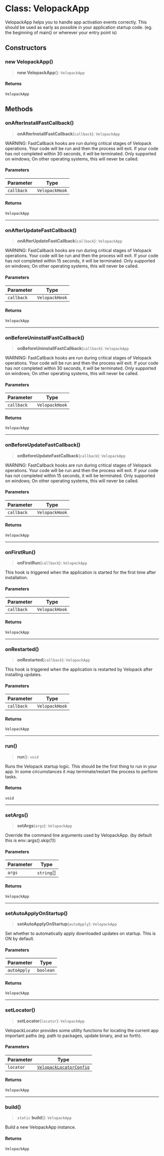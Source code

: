 # Class: VelopackApp

VelopackApp helps you to handle app activation events correctly.
This should be used as early as possible in your application startup code.
(eg. the beginning of main() or wherever your entry point is)

## Constructors

### new VelopackApp()

> **new VelopackApp**(): `VelopackApp`

#### Returns

`VelopackApp`

## Methods

### onAfterInstallFastCallback()

> **onAfterInstallFastCallback**(`callback`): `VelopackApp`

WARNING: FastCallback hooks are run during critical stages of Velopack operations.
Your code will be run and then the process will exit.
If your code has not completed within 30 seconds, it will be terminated.
Only supported on windows; On other operating systems, this will never be called.

#### Parameters

| Parameter | Type |
| ------ | ------ |
| `callback` | `VelopackHook` |

#### Returns

`VelopackApp`

***

### onAfterUpdateFastCallback()

> **onAfterUpdateFastCallback**(`callback`): `VelopackApp`

WARNING: FastCallback hooks are run during critical stages of Velopack operations.
Your code will be run and then the process will exit.
If your code has not completed within 15 seconds, it will be terminated.
Only supported on windows; On other operating systems, this will never be called.

#### Parameters

| Parameter | Type |
| ------ | ------ |
| `callback` | `VelopackHook` |

#### Returns

`VelopackApp`

***

### onBeforeUninstallFastCallback()

> **onBeforeUninstallFastCallback**(`callback`): `VelopackApp`

WARNING: FastCallback hooks are run during critical stages of Velopack operations.
Your code will be run and then the process will exit.
If your code has not completed within 30 seconds, it will be terminated.
Only supported on windows; On other operating systems, this will never be called.

#### Parameters

| Parameter | Type |
| ------ | ------ |
| `callback` | `VelopackHook` |

#### Returns

`VelopackApp`

***

### onBeforeUpdateFastCallback()

> **onBeforeUpdateFastCallback**(`callback`): `VelopackApp`

WARNING: FastCallback hooks are run during critical stages of Velopack operations.
Your code will be run and then the process will exit.
If your code has not completed within 15 seconds, it will be terminated.
Only supported on windows; On other operating systems, this will never be called.

#### Parameters

| Parameter | Type |
| ------ | ------ |
| `callback` | `VelopackHook` |

#### Returns

`VelopackApp`

***

### onFirstRun()

> **onFirstRun**(`callback`): `VelopackApp`

This hook is triggered when the application is started for the first time after installation.

#### Parameters

| Parameter | Type |
| ------ | ------ |
| `callback` | `VelopackHook` |

#### Returns

`VelopackApp`

***

### onRestarted()

> **onRestarted**(`callback`): `VelopackApp`

This hook is triggered when the application is restarted by Velopack after installing updates.

#### Parameters

| Parameter | Type |
| ------ | ------ |
| `callback` | `VelopackHook` |

#### Returns

`VelopackApp`

***

### run()

> **run**(): `void`

Runs the Velopack startup logic. This should be the first thing to run in your app.
In some circumstances it may terminate/restart the process to perform tasks.

#### Returns

`void`

***

### setArgs()

> **setArgs**(`args`): `VelopackApp`

Override the command line arguments used by VelopackApp. (by default this is env::args().skip(1))

#### Parameters

| Parameter | Type |
| ------ | ------ |
| `args` | `string`[] |

#### Returns

`VelopackApp`

***

### setAutoApplyOnStartup()

> **setAutoApplyOnStartup**(`autoApply`): `VelopackApp`

Set whether to automatically apply downloaded updates on startup. This is ON by default.

#### Parameters

| Parameter | Type |
| ------ | ------ |
| `autoApply` | `boolean` |

#### Returns

`VelopackApp`

***

### setLocator()

> **setLocator**(`locator`): `VelopackApp`

VelopackLocator provides some utility functions for locating the current app important paths (eg. path to packages, update binary, and so forth).

#### Parameters

| Parameter | Type |
| ------ | ------ |
| `locator` | [`VelopackLocatorConfig`](TypeAlias.VelopackLocatorConfig.md) |

#### Returns

`VelopackApp`

***

### build()

> `static` **build**(): `VelopackApp`

Build a new VelopackApp instance.

#### Returns

`VelopackApp`
